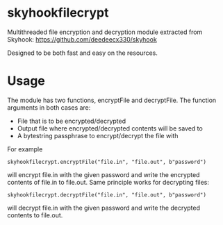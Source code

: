 # skyhookfilecrypt
Multithreaded file encryption and decryption module extracted from Skyhook: https://github.com/deedeecx330/skyhook

Designed to be both fast and easy on the resources. 

# Usage
The module has two functions, encryptFile and decryptFile. The function arguments in both cases are: 
-   File that is to be encrypted/decrypted
-   Output file where encrypted/decrypted contents will be saved to
-   A bytestring passphrase to encrypt/decrypt the file with

For example
```
skyhookfilecrypt.encryptFile("file.in", "file.out", b"password")
```
will encrypt file.in with the given password and write the encrypted contents of file.in to file.out. Same principle works for decrypting files:
```
skyhookfilecrypt.decryptFile("file.in", "file.out", b"password")
```
will decrypt file.in with the given password and write the decrypted contents to file.out.
